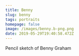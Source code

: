 ```yaml
---
title: Benny
slug: benny
tags: portraits
homepage: false
image: /images/benny.b-png.png
date: 2019-05-29T19:40:58.472Z
---
```

Pencil sketch of Benny Graham
